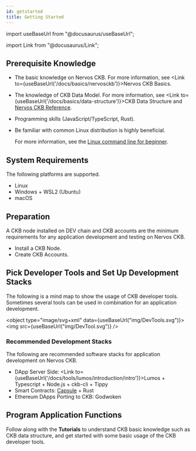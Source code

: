```yaml
---
id: getstarted
title: Getting Started
---
```

import useBaseUrl from "@docusaurus/useBaseUrl";

import Link from "@docusaurus/Link";

## Prerequisite Knowledge

- The basic knowledge on Nervos CKB. For more information, see <Link to={useBaseUrl('/docs/basics/nervosckb')}>Nervos CKB Basics</Link>.

- The knowledge of CKB Data Model. For more information, see  <Link to={useBaseUrl('/docs/basics/data-structure')}>CKB Data Structure</Link> and [Nervos CKB Reference](https://docs.nervos.org/docs/reference/introduction).

- Programming skills (JavaScript/TypeScript, Rust).

- Be familiar with common Linux distribution is highly beneficial.

  For more information, see the [Linux command line for beginner](https://ubuntu.com/tutorials/command-line-for-beginners).

## System Requirements

The following platforms are supported.

- Linux
- Windows + WSL2 (Ubuntu)
- macOS

## Preparation

A CKB node installed on DEV chain and CKB accounts are the minimum requirements for any application development and testing on Nervos CKB.

- <Link to={useBaseUrl('/docs/develop/installnode')}>Install a CKB Node</Link>.
- <Link to={useBaseUrl('/docs/develop/createaccount')}>Create CKB Accounts</Link>.

## Pick Developer Tools and Set Up Development Stacks

The following is a mind map to show the usage of CKB developer tools. Sometimes several tools can be used in combination for an application development.

<object type="image/svg+xml" data={useBaseUrl("img/DevTools.svg")}><img src={useBaseUrl("img/DevTool.svg")} /></object>

### Recommended Development Stacks

The following are recommended software stacks for application development on Nervos CKB.

- DApp Server Side: <Link to={useBaseUrl('/docs/tools/lumos/introduction/intro')}>Lumos</Link> + Typescript + Node.js + ckb-cli + Tippy
- Smart Contracts: [Capsule](https://github.com/nervosnetwork/capsule) + Rust
- Ethereum DApps Porting to CKB: Godwoken

## Program Application Functions

Follow along with the **Tutorials** to understand CKB basic knowledge such as CKB data structure, and get started with some basic usage of the CKB developer tools.

